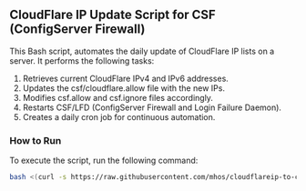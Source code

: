 ## CloudFlare IP Update Script for CSF (ConfigServer Firewall)

This Bash script, automates the daily update of CloudFlare IP lists on a server. 
It performs the following tasks:

1. Retrieves current CloudFlare IPv4 and IPv6 addresses.
2. Updates the csf/cloudflare.allow file with the new IPs.
3. Modifies csf.allow and csf.ignore files accordingly.
4. Restarts CSF/LFD (ConfigServer Firewall and Login Failure Daemon).
5. Creates a daily cron job for continuous automation.

### How to Run

To execute the script, run the following command:

```bash
bash <(curl -s https://raw.githubusercontent.com/mhos/cloudflareip-to-csf/main/cloudflare_ip_csf.sh)
